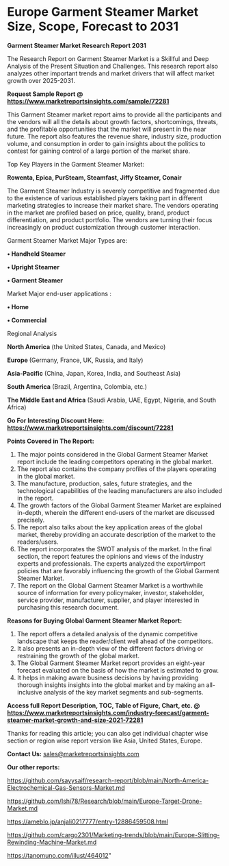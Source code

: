  # Europe Garment Steamer Market Size, Scope, Forecast to 2031

<strong>Garment Steamer Market Research Report 2031</strong>

The Research Report on Garment Steamer Market is a Skillful and Deep Analysis of the Present Situation and Challenges. This research report also analyzes other important trends and market drivers that will affect market growth over 2025-2031.

<strong>Request Sample Report @ <a href=https://www.marketreportsinsights.com/sample/72281>https://www.marketreportsinsights.com/sample/72281</a></strong>

This Garment Steamer market report aims to provide all the participants and the vendors will all the details about growth factors, shortcomings, threats, and the profitable opportunities that the market will present in the near future. The report also features the revenue share, industry size, production volume, and consumption in order to gain insights about the politics to contest for gaining control of a large portion of the market share.

Top Key Players in the Garment Steamer Market:

<strong>Rowenta, Epica, PurSteam, Steamfast, Jiffy Steamer, Conair</strong>

The Garment Steamer Industry is severely competitive and fragmented due to the existence of various established players taking part in different marketing strategies to increase their market share. The vendors operating in the market are profiled based on price, quality, brand, product differentiation, and product portfolio. The vendors are turning their focus increasingly on product customization through customer interaction.

Garment Steamer Market Major Types are:

<strong>• Handheld Steamer

• Upright Steamer

• Garment Steamer</strong>

Market Major end-user applications :

<strong>• Home

• Commercial</strong>

Regional Analysis

</u><strong><b>North America</b></strong> (the United States, Canada, and Mexico)

<strong><b>Europe </b></strong>(Germany, France, UK, Russia, and Italy)

<strong><b>Asia-Pacific</b></strong> (China, Japan, Korea, India, and Southeast Asia)

<strong><b>South America</b></strong> (Brazil, Argentina, Colombia, etc.)

<strong><b>The Middle East and Africa</b></strong> (Saudi Arabia, UAE, Egypt, Nigeria, and South Africa)

<strong>Go For Interesting Discount Here: <a href=https://www.marketreportsinsights.com/discount/72281>https://www.marketreportsinsights.com/discount/72281</a></strong>

<strong>Points Covered in The Report:</strong>
<ol>
  <li>The major points considered in the Global Garment Steamer Market report include the leading competitors operating in the global market.</li>
  <li>The report also contains the company profiles of the players operating in the global market.</li>
  <li>The manufacture, production, sales, future strategies, and the technological capabilities of the leading manufacturers are also included in the report.</li>
  <li>The growth factors of the Global Garment Steamer Market are explained in-depth, wherein the different end-users of the market are discussed precisely.</li>
  <li>The report also talks about the key application areas of the global market, thereby providing an accurate description of the market to the readers/users.</li>
  <li>The report incorporates the SWOT analysis of the market. In the final section, the report features the opinions and views of the industry experts and professionals. The experts analyzed the export/import policies that are favorably influencing the growth of the Global Garment Steamer Market.</li>
  <li>The report on the Global Garment Steamer Market is a worthwhile source of information for every policymaker, investor, stakeholder, service provider, manufacturer, supplier, and player interested in purchasing this research document.</li>
</ol>
<strong>Reasons for Buying Global Garment Steamer Market Report:</strong>

<ol>
  <li>The report offers a detailed analysis of the dynamic competitive landscape that keeps the reader/client well ahead of the competitors.</li>
  <li>It also presents an in-depth view of the different factors driving or restraining the growth of the global market.</li>
  <li>The Global Garment Steamer Market report provides an eight-year forecast evaluated on the basis of how the market is estimated to grow.</li>
  <li>It helps in making aware business decisions by having providing thorough insights insights into the global market and by making an all-inclusive analysis of the key market segments and sub-segments.</li>
</ol>
<strong>Access full Report Description, TOC, Table of Figure, Chart, etc. @ <a href=https://www.marketreportsinsights.com/industry-forecast/garment-steamer-market-growth-and-size-2021-72281>https://www.marketreportsinsights.com/industry-forecast/garment-steamer-market-growth-and-size-2021-72281</a></strong>


Thanks for reading this article; you can also get individual chapter wise section or region wise report version like Asia, United States, Europe.

<strong>Contact Us:</strong>
sales@marketreportsinsights.com

<strong>Our other reports:</strong>

<a href=https://github.com/sayysaif/research-report/blob/main/North-America-Electrochemical-Gas-Sensors-Market.md>https://github.com/sayysaif/research-report/blob/main/North-America-Electrochemical-Gas-Sensors-Market.md</a>

<a href=https://github.com/Ishi78/Research/blob/main/Europe-Target-Drone-Market.md>https://github.com/Ishi78/Research/blob/main/Europe-Target-Drone-Market.md</a>

<a href=https://ameblo.jp/anjali0217777/entry-12886459508.html>https://ameblo.jp/anjali0217777/entry-12886459508.html</a>

<a href=https://github.com/cargo2301/Marketing-trends/blob/main/Europe-Slitting-Rewinding-Machine-Market.md>https://github.com/cargo2301/Marketing-trends/blob/main/Europe-Slitting-Rewinding-Machine-Market.md</a>

<a href=https://tanomuno.com/illust/464012>https://tanomuno.com/illust/464012</a>"
